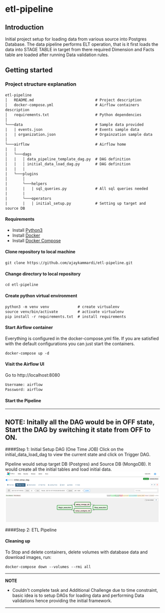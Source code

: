 # etl-pipeline

## Introduction
Initial project setup for loading data from various source into Postgres Database. 
The data pipeline performs ELT operation, that is it first loads the data into STAGE TABLE in target from there 
required Dimension and Facts table are loaded after running Data validation rules. 


## Getting started


### Project structure explanation
```
etl-pipeline
│   README.md                            # Project description
│   docker-compose.yml                   # Airflow containers description   
│   requirements.txt                     # Python dependencies
│
└───data                                 # Sample data provided  
|   | events.json                        # Events sample data        
|   | organization.json                  # Orgainzation sample data
│   
└───airflow                              # Airflow home
|   |               
│   └───dags
│   |   │ data_pipeline_template_dag.py  # DAG definition                        
│   |   │ initial_data_load_dag.py       # DAG definition
|   |   |
|   └───plugins
│       │  
|       └───helpers
|       |   | sql_queries.py             # All sql queries needed
|       |
|       └───operators
|       |   | initial_setup.py           # Setting up target and source DB
```
#### Requirements

* Install [Python3](https://www.python.org/downloads/)
* Install [Docker](https://www.docker.com/)
* Install [Docker Compose](https://docs.docker.com/compose/install/)

#### Clone repository to local machine
```
git clone https://github.com/ajaykammardi/etl-pipeline.git
```

#### Change directory to local repository
```
cd etl-pipeline
```

#### Create python virtual environment
```
python3 -m venv venv             # create virtualenv
source venv/bin/activate         # activate virtualenv
pip install -r requirements.txt  # install requirements
```

#### Start Airflow container
Everything is configured in the docker-compose.yml file.
If you are satisfied with the default configurations you can just start the containers.
```
docker-compose up -d
```

#### Visit the Airflow UI
Go to http://localhost:8080
```
Username: airflow 
Password: airflow
```

#### Start the Pipeline

---
**NOTE:** 
Initally all the DAG would be in OFF state, Start the DAG by switching it state from OFF to ON.
---
####Step 1: Initial Setup DAG (One Time JOB)
Click on the initial_data_load_dag to view the current state and click on Trigger DAG.

Pipeline would setup target DB (Postgres) and Source DB (MongoDB). It would create all the initial tables and load initial data.
![Step1](ReadMeImages/Step1.png)

####Step 2: ETL Pipeline


#### Cleaning up
To Stop and delete containers, delete volumes with database data and download images, run:
```
docker-compose down --volumes --rmi all
```

---
**NOTE** 
* Couldn't complete task and Additional Challenge due to time constraint, basic idea is to setup DAGs for loading data and performing Data validations hence providing the initial framework.
---